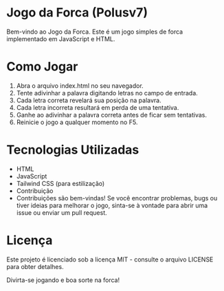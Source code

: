 # Jogo da Forca (Polusv7)
Bem-vindo ao Jogo da Forca. Este é um jogo simples de forca implementado em JavaScript e HTML.

###

# Como Jogar
1. Abra o arquivo index.html no seu navegador.
2. Tente adivinhar a palavra digitando letras no campo de entrada.
3. Cada letra correta revelará sua posição na palavra.
4. Cada letra incorreta resultará em perda de uma tentativa.
5. Ganhe ao adivinhar a palavra correta antes de ficar sem tentativas.
6. Reinicie o jogo a qualquer momento no F5.

###

# Tecnologias Utilizadas
- HTML
- JavaScript
- Tailwind CSS (para estilização)
- Contribuição
- Contribuições são bem-vindas! Se você encontrar problemas, bugs ou tiver ideias para melhorar o jogo, sinta-se à vontade para abrir uma issue ou enviar um pull request.

# Licença
Este projeto é licenciado sob a licença MIT - consulte o arquivo LICENSE para obter detalhes.

Divirta-se jogando e boa sorte na forca!

